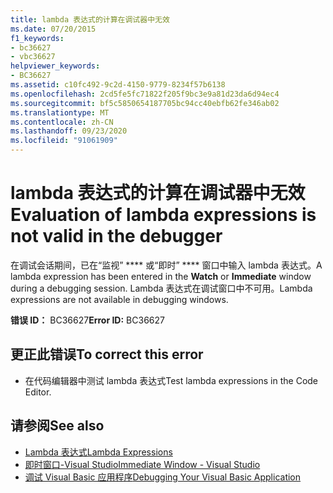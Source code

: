 ```yaml
---
title: lambda 表达式的计算在调试器中无效
ms.date: 07/20/2015
f1_keywords:
- bc36627
- vbc36627
helpviewer_keywords:
- BC36627
ms.assetid: c10fc492-9c2d-4150-9779-8234f57b6138
ms.openlocfilehash: 2cd5fe5fc71822f205f9bc3e9a81d23da6d94ec4
ms.sourcegitcommit: bf5c5850654187705bc94cc40ebfb62fe346ab02
ms.translationtype: MT
ms.contentlocale: zh-CN
ms.lasthandoff: 09/23/2020
ms.locfileid: "91061909"
---
```

# <a name="evaluation-of-lambda-expressions-is-not-valid-in-the-debugger"></a><span data-ttu-id="394a0-102">lambda 表达式的计算在调试器中无效</span><span class="sxs-lookup"><span data-stu-id="394a0-102">Evaluation of lambda expressions is not valid in the debugger</span></span>

<span data-ttu-id="394a0-103">在调试会话期间，已在“监视” \*\*\*\* 或“即时” \*\*\*\* 窗口中输入 lambda 表达式。</span><span class="sxs-lookup"><span data-stu-id="394a0-103">A lambda expression has been entered in the **Watch** or **Immediate** window during a debugging session.</span></span> <span data-ttu-id="394a0-104">Lambda 表达式在调试窗口中不可用。</span><span class="sxs-lookup"><span data-stu-id="394a0-104">Lambda expressions are not available in debugging windows.</span></span>  
  
 <span data-ttu-id="394a0-105">**错误 ID：** BC36627</span><span class="sxs-lookup"><span data-stu-id="394a0-105">**Error ID:** BC36627</span></span>  
  
## <a name="to-correct-this-error"></a><span data-ttu-id="394a0-106">更正此错误</span><span class="sxs-lookup"><span data-stu-id="394a0-106">To correct this error</span></span>  
  
- <span data-ttu-id="394a0-107">在代码编辑器中测试 lambda 表达式</span><span class="sxs-lookup"><span data-stu-id="394a0-107">Test lambda expressions in the Code Editor.</span></span>  
  
## <a name="see-also"></a><span data-ttu-id="394a0-108">请参阅</span><span class="sxs-lookup"><span data-stu-id="394a0-108">See also</span></span>

- [<span data-ttu-id="394a0-109">Lambda 表达式</span><span class="sxs-lookup"><span data-stu-id="394a0-109">Lambda Expressions</span></span>](../programming-guide/language-features/procedures/lambda-expressions.md)
- [<span data-ttu-id="394a0-110">即时窗口-Visual Studio</span><span class="sxs-lookup"><span data-stu-id="394a0-110">Immediate Window - Visual Studio</span></span>](/visualstudio/ide/reference/immediate-window)
- [<span data-ttu-id="394a0-111">调试 Visual Basic 应用程序</span><span class="sxs-lookup"><span data-stu-id="394a0-111">Debugging Your Visual Basic Application</span></span>](/visualstudio/debugger/debugger-basics)
